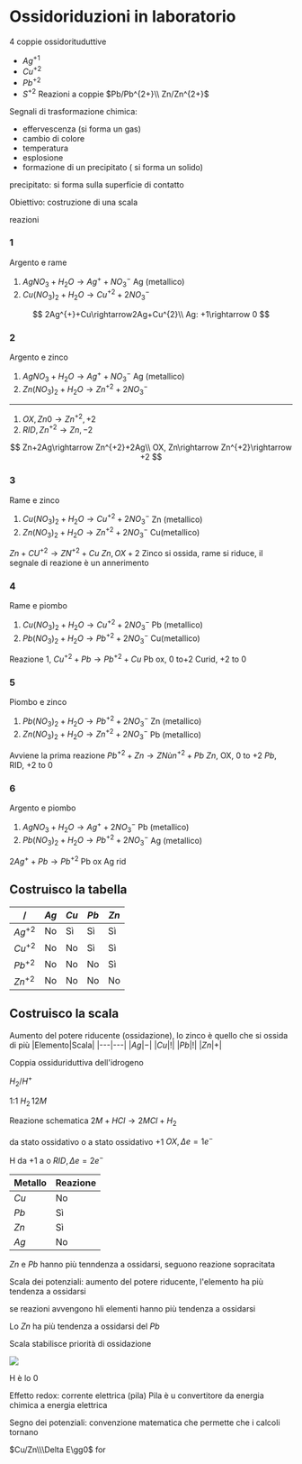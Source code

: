 # Ossidoriduzioni in laboratorio

4 coppie ossidorituduttive
* $Ag^{+1}$
* $Cu^{+2}$
* $Pb^{+2}$
* $S^{+2}$
Reazioni a coppie
$Pb/Pb^{2+}\\
Zn/Zn^{2+}$


Segnali di trasformazione chimica:
* effervescenza (si forma un gas)
* cambio di colore
* temperatura
* esplosione
* formazione di un precipitato ( si forma un solido)


precipitato: si forma sulla superficie di contatto


Obiettivo: costruzione di una scala 

reazioni

### 1
Argento e rame
1. $AgNO_{3}+H_{2}O\rightarrow Ag^{+}+NO^{-}_{3}$ Ag (metallico)
2. $Cu(NO_{3})_{2}+H_{2}O \rightarrow Cu^{+2}+2NO^{-}_{3}$

$$
2Ag^{+}+Cu\rightarrow2Ag+Cu^{2}\\
Ag: +1\rightarrow 0
$$
### 2
Argento e zinco
1. $AgNO_{3}+H_{2}O\rightarrow Ag^{+}+NO^{-}_{3}$ Ag (metallico)
2. $Zn(NO_{3})_{2}+H_{2}O \rightarrow Zn^{+2}+2NO^{-}_{3}$

---
1. $OX, Zn 0\rightarrow Zn^{+2}, +2$
2. $RID, Zn^{+2}\rightarrow Zn, -2$

$$
Zn+2Ag\rightarrow Zn^{+2}+2Ag\\
OX, Zn\rightarrow Zn^{+2}\rightarrow +2
$$

### 3
Rame e zinco
1. $Cu(NO_{3})_{2}+H_{2}O\rightarrow Cu^{+2}+2NO^{-}_{3}$ Zn (metallico)
2. $Zn(NO_{3})_{2}+H_{2}O \rightarrow Zn^{+2}+2NO^{-}_{3}$ Cu(metallico)


$Zn+CU^{+2}\rightarrow ZN^{+2}+Cu$
$Zn, OX+2$
Zinco si ossida, rame si riduce, il segnale di reazione è un annerimento

### 4
Rame e piombo
1. $Cu(NO_{3})_{2}+H_{2}O\rightarrow Cu^{+2}+2NO^{-}_{3}$ Pb (metallico)
2. $Pb(NO_{3})_{2}+H_{2}O \rightarrow Pb^{+2}+2NO^{-}_{3}$ Cu(metallico)

Reazione 1, $Cu^{+2}+Pb \rightarrow Pb^{+2}+Cu$
Pb ox, 0 to+2
Curid, +2 to 0

### 5
Piombo e zinco
1. $Pb(NO_{3})_{2}+H_{2}O\rightarrow Pb^{+2}+2NO^{-}_{3}$ Zn (metallico)
2. $Zn(NO_{3})_{2}+H_{2}O \rightarrow Zn^{+2}+2NO^{-}_{3}$ Pb (metallico)

Avviene la prima reazione
$Pb^{+2}+Zn\rightarrow ZNùn^{+2}+Pb$
$Zn$, OX, 0 to +2
$Pb$, RID, +2 to 0

### 6
Argento e piombo
1. $AgNO_{3}+H_{2}O\rightarrow Ag^{+}+2NO^{-}_{3}$ Pb (metallico)
2. $Pb(NO_{3})_{2}+H_{2}O \rightarrow Pb^{+2}+2NO^{-}_{3}$ Ag (metallico)

$2Ag^{+}+Pb \rightarrow Pb^{+2}$
Pb ox
Ag rid
## Costruisco la tabella

|$/$|$Ag$|$Cu$|$Pb$|$Zn$|
|----|---|---|---|---|
|$Ag^{+2}$|No|Sì|Sì|Sì|
|$Cu^{+2}$|No|No|Sì|Sì|
|$Pb^{+2}$|No|No|No|Sì|
|$Zn^{+2}$|No|No|No|No|

## Costruisco la scala
Aumento del potere riducente (ossidazione), lo zinco è quello che si ossida di più
|Elemento|Scala|
|---|---|
|$Ag$|$-$|
|$Cu$|$!$|
|$Pb$|$!$|
|$Zn$|$+$|

Coppia ossiduriduttiva dell'idrogeno

$H_{2}/H^{+}$


1:1 $H_{2} \,12 M$ 

Reazione schematica
$2M+HCl\rightarrow 2MCl+H_{2}$

da stato ossidativo o a stato ossidativo +1
$OX,\Delta e=1e^{-}$

H da +1 a o
$RID, \Delta e=2e^{-}$

|Metallo|Reazione|
|--------|-------|
|$Cu$|No|
|$Pb$|Sì|
|$Zn$|Sì|
|$Ag$|No|


$Zn$ e $Pb$ hanno più tenndenza a ossidarsi, seguono reazione sopracitata


Scala dei potenziali: aumento del potere riducente, l'elemento ha più tendenza a ossidarsi

se reazioni avvengono hli elementi hanno più tendenza a ossidarsi


Lo $Zn$ ha più tendenza a ossidarsi del $Pb$

Scala stabilisce priorità di ossidazione

![](https://i.imgur.com/dSzeOBX.jpg)


H è lo 0

Effetto redox: corrente elettrica (pila)
Pila è u convertitore da energia chimica a energia elettrica

Segno dei potenziali: convenzione matematica che permette che i calcoli tornano




$Cu/Zn\\\Delta E\gg0$
for
<!--stackedit_data:
eyJoaXN0b3J5IjpbLTE2ODgxMTMzNTcsMTI0Nzg2OTc3MiwxNj
I2NDEzNTUsMTc3ODEyMjIzNF19
-->